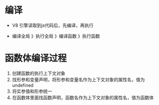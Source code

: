 # 编译
- V8 引擎读取到js代码后，先编译，再执行

- 编译全局 》执行全局 》编译函数 》执行函数

# 函数体编译过程
1. 创建函数的执行上下文对象
2. 找形参和变量声明，将形参和变量名作为上下文对象的属性名，值为 undefined
3. 将实参值和形参统一
4. 在函数体里面找函数声明，函数名作为上下文对象的属性名，值为函数体